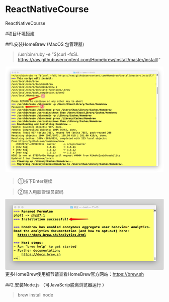 # ReactNativeCourse
ReactNativeCourse 

#项目环境搭建

##1.安装HomeBrew (MacOS 包管理器)
>/usr/bin/ruby -e "$(curl -fsSL https://raw.githubusercontent.com/Homebrew/install/master/install)"
    
![image](https://github.com/ChaoBo/ReactNativeCourse/blob/master/ReadMeFiles/Snip20180331_09.png?raw=true)

>①按下Enter继续

>②输入电脑管理员密码

![image](https://github.com/ChaoBo/ReactNativeCourse/blob/master/ReadMeFiles/Snip20180331_10.png?raw=true)
  更多HomeBrew使用细节请查看HomeBrew官方网站：https://brew.sh

##2.安装Node.js （可JavaScrip脱离浏览器运行 ）
>brew install node